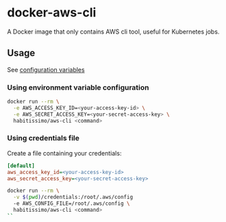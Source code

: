 # docker-aws-cli
A Docker image that only contains AWS cli tool, useful for Kubernetes jobs.

##  Usage
See [configuration variables](https://github.com/aws/aws-cli#other-configurable-variables)

### Using environment variable configuration
``` bash
docker run --rm \
  -e AWS_ACCESS_KEY_ID=<your-access-key-id> \
  -e AWS_SECRET_ACCESS_KEY=<your-secret-access-key> \
  habitissimo/aws-cli <command>
```

### Using credentials file
Create a file containing your credentials:

```ini
[default]
aws_access_key_id=<your-access-key-id>
aws_secret_access_key=<your-secret-access-key>
```

``` bash
docker run --rm \
  -v $(pwd)/credentials:/root/.aws/config
  -e AWS_CONFIG_FILE=/root/.aws/config \
  habitissimo/aws-cli <command>
``